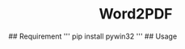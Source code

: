 <div align="center">
  <h1>Word2PDF</h1>
</div>
## Requirement
'''
pip install pywin32
'''
## Usage
